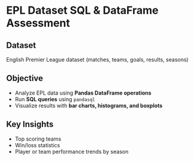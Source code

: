 # EPL Dataset SQL & DataFrame Assessment

## Dataset
English Premier League dataset (matches, teams, goals, results, seasons)

## Objective
- Analyze EPL data using **Pandas DataFrame operations**  
- Run **SQL queries** using `pandasql`  
- Visualize results with **bar charts, histograms, and boxplots**

## Key Insights
- Top scoring teams  
- Win/loss statistics  
- Player or team performance trends by season
